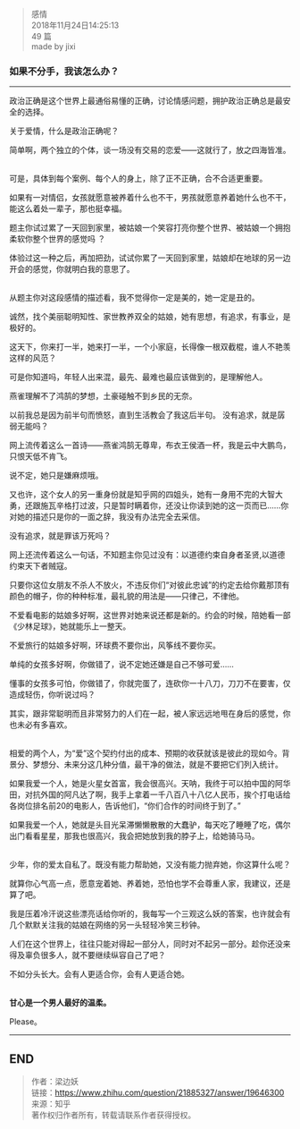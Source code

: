 > 感情  
> 2018年11月24日14:25:13         
> 49 篇  
>made by jixi  
  


### 如果不分手，我该怎么办？


----------
政治正确是这个世界上最通俗易懂的正确，讨论情感问题，拥护政治正确总是最安全的选择。 

关于爱情，什么是政治正确呢？  

简单啊，两个独立的个体，谈一场没有交易的恋爱——这就行了，放之四海皆准。  

<br>
可是，具体到每个案例、每个人的身上，除了正不正确，合不合适更重要。  

如果有一对情侣，女孩就愿意被养着什么也不干，男孩就愿意养着她什么也不干，能这么着处一辈子，那也挺幸福。  

题主你试过累了一天回到家里，被姑娘一个笑容打亮你整个世界、被姑娘一个拥抱柔软你整个世界的感觉吗 ？   

体验过这一种之后，再加把劲，试试你累了一天回到家里，姑娘却在地球的另一边开会的感觉，你就明白我的意思了。  

<br>
从题主你对这段感情的描述看，我不觉得你一定是美的，她一定是丑的。  

诚然，找个美丽聪明知性、家世教养双全的姑娘，她有思想，有追求，有事业，是极好的。  

这天下，你来打一半，她来打一半，一个小家庭，长得像一根双截棍，谁人不艳羡这样的风范？  

可是你知道吗，年轻人出来混，最先、最难也最应该做到的，是理解他人。  

燕雀理解不了鸿鹄的梦想，土豪碰触不到乡民的无奈。  

以前我总是因为前半句而愤怒，直到生活教会了我这后半句。 没有追求，就是孱弱无能吗？  

网上流传着这么一首诗——燕雀鸿鹄无尊卑，布衣王侯酒一杯，我是云中大鹏鸟，只恨天低不肯飞。  

说不定，她只是嫌麻烦哦。  

又也许，这个女人的另一重身份就是知乎网的四姐头，她有一身用不完的大智大勇，还跟施瓦辛格打过波，只是暂时瞒着你，还没让你读到她的这一页而已……你对她的描述只是你的一面之辞，我没有办法完全去采信。  

没有追求，就是罪该万死吗？  

网上还流传着这么一句话，不知题主你见过没有：以道德约束自身者圣贤,以道德约束天下者贼寇。  

只要你这位女朋友不杀人不放火，不违反你们“对彼此忠诚”的约定去给你戴那顶有颜色的帽子，你的种种标准，最礼貌的用法是——只律己，不律他。   

不爱看电影的姑娘多好啊，这世界对她来说还都是新的。约会的时候，陪她看一部《少林足球》，她就能乐上一整天。   

不爱旅行的姑娘多好啊，环球费不要你出，风筝线不要你买。  

单纯的女孩多好啊，你做错了，说不定她还嫌是自己不够可爱……  

懂事的女孩多可怕，你做错了，你就完蛋了，连砍你一十八刀，刀刀不在要害，仅造成轻伤，你听说过吗？  

其实，跟非常聪明而且非常努力的人们在一起，被人家远远地甩在身后的感觉，你也未必有多喜欢。   

<br>
相爱的两个人，为“爱”这个契约付出的成本、预期的收获就该是彼此的现如今。背景分、梦想分、未来分这几种分值，最干净的做法，就是不要把它们列入统计。   

如果我爱一个人，她是火星女首富，我会很高兴。天呐，我终于可以拍中国的阿华田，对抗外国的阿凡达了啊，我手上拿着一千八百八十八亿人民币，挨个打电话给各岗位排名前20的电影人，告诉他们，“你们合作的时间终于到了。”   

如果我爱一个人，她就是头目光呆滞懒懒散散的大蠢驴，每天吃了睡睡了吃，偶尔出门看看星星，那我也很高兴，我会把她放到我的脖子上，给她骑马马。   

<br>
少年，你的爱太自私了。既没有能力帮助她，又没有能力抛弃她，你这算什么呢？  

就算你心气高一点，愿意宠着她、养着她，恐怕也学不会尊重人家，我建议，还是算了吧。   

我是压着冷汗说这些漂亮话给你听的，我每写一个三观这么妖的答案，也许就会有几个默默关注我的姑娘在网络的另一头轻轻冷笑三秒钟。  

人们在这个世界上，往往只能对得起一部分人，同时对不起另一部分。趁你还没来得及辜负很多人，就不要继续纵容自己了吧？   


不如分头长大。会有人更适合你，会有人更适合她。    


<br>
<b>甘心是一个男人最好的温柔。</b>  


Please。
 




----------
## END
>作者：梁边妖  
>链接：https://www.zhihu.com/question/21885327/answer/19646300  
>来源：知乎  
>著作权归作者所有，转载请联系作者获得授权。  
